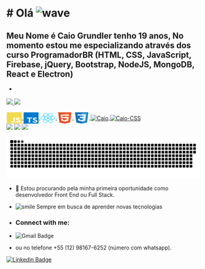 # # Olá  ![wave](https://github.githubassets.com/images/icons/emoji/unicode/1f44b.png)
## Meu Nome é Caio Grundler tenho 19 anos, No momento estou me especializando através dos curso ProgramadorBR (HTML, CSS, JavaScript, Firebase, jQuery, Bootstrap, NodeJS, MongoDB, React e Electron) 


-  <div>
  <a href="https://github.com/caiogrundler716">
  <img height="180em" src="https://github-readme-stats.vercel.app/api?username=caiogrundler716&show_icons=true&theme=dracula&include_all_commits=true&count_private=true"/>
  <img height="180em" src="https://github-readme-stats.vercel.app/api/top-langs/?username=caiogrundler716&layout=compact&langs_count=7&theme=dracula"/>
</div>
  
  <div style="display: inline_block"><br>
 <img align="center" alt="-Js" height="30" width="40" src="https://raw.githubusercontent.com/devicons/devicon/master/icons/javascript/javascript-plain.svg">
  <img align="center" alt="-Ts" height="30" width="40"  src="https://raw.githubusercontent.com/devicons/devicon/master/icons/typescript/typescript-plain.svg">
  <img align="center" alt="Caio" height="30" width="40" src="https://raw.githubusercontent.com/devicons/devicon/master/icons/react/react-original.svg">
  <img align="center" alt="Caio" height="30" width="40" src="https://raw.githubusercontent.com/devicons/devicon/master/icons/html5/html5-original.svg">
  <img align="center" alt="Caio" height="30" width="40"
    src="https://raw.githubusercontent.com/devicons/devicon/master/icons/css3/css3-original.svg">
    <img align="center" alt="Caio" height="30" width="40"
    src="https://cdn.jsdelivr.net/gh/devicons/devicon/icons/nodejs/nodejs-original.svg">
    <img align="center" alt="Caio-CSS" height="30" width="40"
    src = "https://cdn.jsdelivr.net/gh/devicons/devicon/icons/redux/redux-original.svg">
      </div>
  
   <div>
     <a href="https://www.linkedin.com/in/caio-grundler-02431b1b8/" target="_blank"><img src="https://img.shields.io/badge/-LinkedIn-%230077B5?style=for-the-badge&logo=linkedin&logoColor=white" target="_blank"></a> 
     <a href ="caiob.grundler056@gmail.com"><img src="https://img.shields.io/badge/-Gmail-%23333?style=for-the-badge&logo=gmail&logoColor=white" target="_blank"></a>
     <a href="https://discord.com/channels/@me/844548526918205450" target="_blank"><img src="https://img.shields.io/badge/Discord-7289DA?style=for-the-badge&logo=discord&logoColor=white" target="_blank"></a>
  
   ![Snake animation](https://github.com/caiogrundler716/caiogrundler716/blob/output/github-contribution-grid-snake.svg)
 </div>

- 💼 Estou procurando pela minha primeira oportunidade como desenvolvedor Front End ou Full Stack.
-   ![smile](https://github.githubassets.com/images/icons/emoji/unicode/1f604.png)  Sempre em busca de aprender novas tecnologias
- ### Connect with me:

-  ![Gmail Badge](https://img.shields.io/badge/-caiob.grundler056@gmail.com-6633cc?style=flat-square&logo=Gmail&logoColor=white&link=mailto:caiob.grundler056@gmail.com)
 
- ou no telefone +55 (12) 98167-6252 (número com whatsapp).
 
[![Linkedin Badge](https://img.shields.io/badge/-Caio%20Grundler-6633cc?style=flat-square&logo=Linkedin&logoColor=white&link=https://www.linkedin.com/in/caio-grundler-02431b1b8/)](https://www.linkedin.com/in/caio-grundler-02431b1b8/) 
